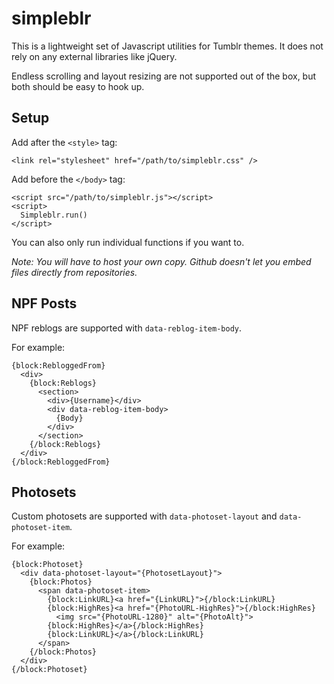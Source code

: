 # simpleblr

This is a lightweight set of Javascript utilities for Tumblr themes. It does not rely on any external libraries like jQuery.

Endless scrolling and layout resizing are not supported out of the box, but both should be easy to hook up.

## Setup

Add after the `<style>` tag:
  
```
<link rel="stylesheet" href="/path/to/simpleblr.css" />
```

Add before the `</body>` tag:

```
<script src="/path/to/simpleblr.js"></script>
<script>
  Simpleblr.run()
</script>
```

You can also only run individual functions if you want to.

*Note: You will have to host your own copy. Github doesn't let you embed files directly from repositories.*

## NPF Posts

NPF reblogs are supported with `data-reblog-item-body`.

For example:

```
{block:RebloggedFrom}
  <div>
    {block:Reblogs}
      <section>
        <div>{Username}</div>
        <div data-reblog-item-body>
          {Body}
        </div>
      </section>
    {/block:Reblogs}
  </div>
{/block:RebloggedFrom}
```

## Photosets

Custom photosets are supported with `data-photoset-layout` and `data-photoset-item`.

For example:

```
{block:Photoset}
  <div data-photoset-layout="{PhotosetLayout}">
    {block:Photos}
      <span data-photoset-item>
        {block:LinkURL}<a href="{LinkURL}">{/block:LinkURL}
        {block:HighRes}<a href="{PhotoURL-HighRes}">{/block:HighRes}
          <img src="{PhotoURL-1280}" alt="{PhotoAlt}">
        {block:HighRes}</a>{/block:HighRes}
        {block:LinkURL}</a>{/block:LinkURL}
      </span>
    {/block:Photos}
  </div>
{/block:Photoset}
```
